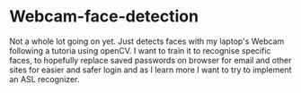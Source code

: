 # Webcam-face-detection
Not a whole lot going on yet. Just detects faces with my laptop's Webcam following a tutoria  using openCV. I want to train it to recognise specific faces, to hopefully replace saved passwords on browser for email and other sites for easier and safer login and as I learn more I want to try to implement an ASL recognizer.
